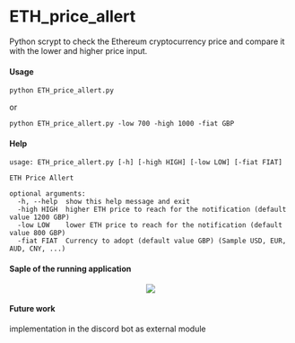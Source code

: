 # ETH_price_allert
Python scrypt to check the Ethereum cryptocurrency price and compare it with the lower and higher price input.

#### Usage

```
python ETH_price_allert.py
```
or
```
python ETH_price_allert.py -low 700 -high 1000 -fiat GBP
```
#### Help 

```
usage: ETH_price_allert.py [-h] [-high HIGH] [-low LOW] [-fiat FIAT]

ETH Price Allert

optional arguments:
  -h, --help  show this help message and exit
  -high HIGH  higher ETH price to reach for the notification (default value 1200 GBP)
  -low LOW    lower ETH price to reach for the notification (default value 800 GBP)
  -fiat FIAT  Currency to adopt (default value GBP) (Sample USD, EUR, AUD, CNY, ...)
```

#### Saple of the running application

<p align="center">
  <img src="https://raw.githubusercontent.com/Ryuk-dev75/ETH_price_allert/main/screenshots/1.png?raw=true">
</p>


#### Future work

implementation in the discord bot as external module
